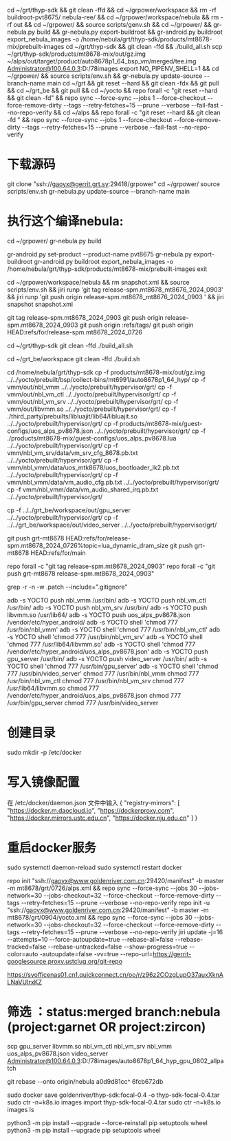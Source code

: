cd ~/grt/thyp-sdk && git clean -ffd && cd ~/grpower/workspace && rm -rf buildroot-pvt8675/ nebula-ree/ && cd ~/grpower/workspace/nebula && rm -rf out && cd ~/grpower/ && source scripts/genv.sh && cd ~/grpower/ && gr-nebula.py build && gr-nebula.py export-buildroot && gr-android.py buildroot export_nebula_images -o /home/nebula/grt/thyp-sdk/products/mt8678-mix/prebuilt-images 
cd ~/grt/thyp-sdk && git clean -ffd && ./build_all.sh
scp ~/grt/thyp-sdk/products/mt8678-mix/out/gz.img ~/alps/out/target/product/auto8678p1_64_bsp_vm/merged/tee.img Administrator@100.64.0.3:D:/78images
export NO_PIPENV_SHELL=1 && cd ~/grpower/ && source scripts/env.sh && gr-nebula.py update-source --branch-name main
cd ~/grt && git reset --hard && git clean -fdx && git pull && cd ~/grt_be && git pull && cd ~/yocto && repo forall -c "git reset --hard && git clean -fd" && repo sync --force-sync --jobs 1 --force-checkout --force-remove-dirty --tags --retry-fetches=15 --prune --verbose --fail-fast --no-repo-verify && cd ~/alps && repo forall -c "git reset --hard && git clean -fd " && repo sync --force-sync --jobs 1 --force-checkout --force-remove-dirty --tags --retry-fetches=15 --prune --verbose --fail-fast --no-repo-verify
# 下载源码
git clone "ssh://gaoyx@gerrit.grt.sy:29418/grpower"
cd ~/grpower/
source scripts/env.sh
gr-nebula.py update-source --branch-name main

# 执行这个编译nebula:
cd ~/grpower/
gr-nebula.py build

gr-android.py set-product --product-name pvt8675
gr-nebula.py export-buildroot
gr-android.py buildroot export_nebula_images -o /home/nebula/grt/thyp-sdk/products/mt8678-mix/prebuilt-images
exit

cd ~/grpower/workspace/nebula && rm snapshot.xml && source scripts/env.sh && jiri runp 'git tag release-spm.mt8678_mt8676_2024_0903' && jiri runp 'git push origin release-spm.mt8678_mt8676_2024_0903 ' && jiri snapshot snapshot.xml

git tag release-spm.mt8678_2024_0903
git push origin release-spm.mt8678_2024_0903
git push origin :refs/tags/<tagname>
git push origin HEAD:refs/for/release-spm.mt8678_2024_0726

cd ~/grt/thyp-sdk
git clean -ffd 
./build_all.sh
    
cd ~/grt_be/workspace
git clean -ffd 
./build.sh

cd /home/nebula/grt/thyp-sdk
cp -f products/mt8678-mix/out/gz.img ../../yocto/prebuilt/bsp/collect-bins/mt6991/auto8678p1_64_hyp/
cp -f vmm/out/nbl_vmm ../../yocto/prebuilt/hypervisor/grt/
cp -f vmm/out/nbl_vm_ctl ../../yocto/prebuilt/hypervisor/grt/
cp -f vmm/out/nbl_vm_srv ../../yocto/prebuilt/hypervisor/grt/
cp -f vmm/out/libvmm.so ../../yocto/prebuilt/hypervisor/grt/
cp -f ./third_party/prebuilts/libluajit/lib64/libluajit.so ../../yocto/prebuilt/hypervisor/grt/
cp -f products/mt8678-mix/guest-configs/uos_alps_pv8678.json ../../yocto/prebuilt/hypervisor/grt/
cp -f ./products/mt8678-mix/guest-configs/uos_alps_pv8678.lua ../../yocto/prebuilt/hypervisor/grt/
cp -f vmm/nbl_vm_srv/data/vm_srv_cfg_8678.pb.txt ../../yocto/prebuilt/hypervisor/grt/
cp -f vmm/nbl_vmm/data/uos_mtk8678/uos_bootloader_lk2.pb.txt ../../yocto/prebuilt/hypervisor/grt/
cp -f vmm/nbl_vmm/data/vm_audio_cfg.pb.txt ../../yocto/prebuilt/hypervisor/grt/
cp -f vmm/nbl_vmm/data/vm_audio_shared_irq.pb.txt ../../yocto/prebuilt/hypervisor/grt/

cp -f ../../grt_be/workspace/out/gpu_server ../../yocto/prebuilt/hypervisor/grt/
cp -f ../../grt_be/workspace/out/video_server ../../yocto/prebuilt/hypervisor/grt/


git push grt-mt8678 HEAD:refs/for/release-spm.mt8678_2024_0726%topic=lua_dynamic_dram_size
git push grt-mt8678 HEAD:refs/for/main

repo forall -c "git tag release-spm.mt8678_2024_0903"
repo forall -c "git push grt-mt8678 release-spm.mt8678_2024_0903"

grep -r -n -w .patch --include=".gitignore"

adb -s YOCTO push nbl_vmm /usr/bin/
adb -s YOCTO push nbl_vm_ctl /usr/bin/
adb -s YOCTO push nbl_vm_srv /usr/bin/
adb -s YOCTO push libvmm.so /usr/lib64/
adb -s YOCTO push uos_alps_pv8678.json /vendor/etc/hyper_android/
adb -s YOCTO shell 'chmod 777 /usr/bin/nbl_vmm'
adb -s YOCTO shell 'chmod 777 /usr/bin/nbl_vm_ctl'
adb -s YOCTO shell 'chmod 777 /usr/bin/nbl_vm_srv'
adb -s YOCTO shell 'chmod 777 /usr/lib64/libvmm.so'
adb -s YOCTO shell 'chmod 777 /vendor/etc/hyper_android/uos_alps_pv8678.json'
adb -s YOCTO push gpu_server /usr/bin/
adb -s YOCTO push video_server /usr/bin/
adb -s YOCTO shell 'chmod 777 /usr/bin/gpu_server'
adb -s YOCTO shell 'chmod 777 /usr/bin/video_server'
chmod 777 /usr/bin/nbl_vmm
chmod 777 /usr/bin/nbl_vm_ctl
chmod 777 /usr/bin/nbl_vm_srv
chmod 777 /usr/lib64/libvmm.so
chmod 777 /vendor/etc/hyper_android/uos_alps_pv8678.json
chmod 777 /usr/bin/gpu_server
chmod 777 /usr/bin/video_server
# 创建目录
sudo mkdir -p /etc/docker
# 写入镜像配置
在 /etc/docker/daemon.json 文件中输入
{
    "registry-mirrors": [
        "https://docker.m.daocloud.io",
        "https://dockerproxy.com",
        "https://docker.mirrors.ustc.edu.cn",
        "https://docker.nju.edu.cn"
    ]
}

# 重启docker服务
sudo systemctl daemon-reload
sudo systemctl restart docker

repo init "ssh://gaoyx@www.goldenriver.com.cn:29420/manifest" -b master -m mt8678/grt/0726/alps.xml && repo sync --force-sync --jobs 30 --jobs-network=30 --jobs-checkout=32 --force-checkout --force-remove-dirty --tags --retry-fetches=15 --prune --verbose --no-repo-verify
repo init -u "ssh://gaoyx@www.goldenriver.com.cn:29420/manifest" -b master -m mt8678/grt/0904/yocto.xml && repo sync --force-sync --jobs 30 --jobs-network=30 --jobs-checkout=32 --force-checkout --force-remove-dirty --tags --retry-fetches=15 --prune --verbose --no-repo-verify
jiri update -j=16 --attempts=10 --force-autoupdate=true --rebase-all=false --rebase-tracked=false --rebase-untracked=false --show-progress=true --color=auto -autoupdate=false -vv=true 
--repo-url=https://gerrit-googlesource.proxy.ustclug.org/git-repo 

https://syofficenas01.cn1.quickconnect.cn/oo/r/z96z2COzgLupO37auxXknALNaVUIrxKZ

# 筛选 ：status:merged branch:nebula (project:garnet OR project:zircon)

scp gpu_server libvmm.so nbl_vm_ctl nbl_vm_srv nbl_vmm uos_alps_pv8678.json video_server Administrator@100.64.0.3:D:/78images/auto8678p1_64_hyp_gpu_0802_allpatch

git rebase --onto origin/nebula a0d9d81cc^ 6fcb672db


sudo docker save goldenriver/thyp-sdk:focal-0.4 -o thyp-sdk-focal-0.4.tar
sudo ctr -n=k8s.io images import thyp-sdk-focal-0.4.tar
sudo ctr -n=k8s.io images ls

python3 -m pip install --upgrade --force-reinstall pip setuptools wheel
python3 -m pip install --upgrade pip setuptools wheel 